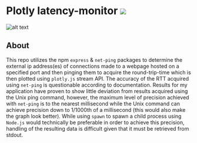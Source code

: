 # Plotly latency-monitor ![](https://img.shields.io/badge/version-1.0.0-yellow.svg)

![alt text](https://github.com/SterlingButters/plotly-latency-monitor/blob/master/Latency.gif)

## About
This repo utilizes the npm `express` & `net-ping` packages to determine the external ip address(es)
of connections made to a webpage hosted on a specified port and then pinging them to acquire the
round-trip-time which is then plotted using `plotly.js` stream API. The accuracy of the RTT acquired
using `net-ping` is questionable according to documentation. Results for my application have
proven to show little deviation from results acquired using the Unix ping command, however, the
maximum level of precision achieved with `net-ping` is to the nearest millisecond while the Unix
command can achieve precision down to 1/1000th of a millisecond (this would also make the graph look
better). While using `spawn` to spawn a child process using `Node.js` would technically be preferable
in order to achieve this precision, handling of the resulting data is difficult given that it must be
retrieved from stdout.
